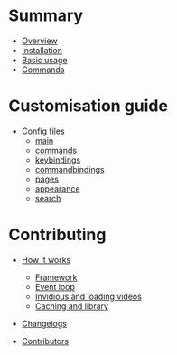 # Summary

- [Overview](README.md)
- [Installation](installation.md)
- [Basic usage](basic_usage.md)
- [Commands](commands.md)

# Customisation guide

- [Config files](config/README.md)
	- [main](config/main.md)
	- [commands](config/commands.md)
	- [keybindings](config/keybindings.md)
	- [commandbindings](config/commandbindings.md)
	- [pages](config/pages.md)
	- [appearance](config/appearance.md)
	- [search](config/search.md)

# Contributing

- [How it works](explaination/how_it_works.md)
	- [Framework](explaination/framework.md)
	- [Event loop]()
	- [Invidious and loading videos]()
	- [Caching and library]()

- [Changelogs](changelogs.md)
- [Contributors](contributors.md)
